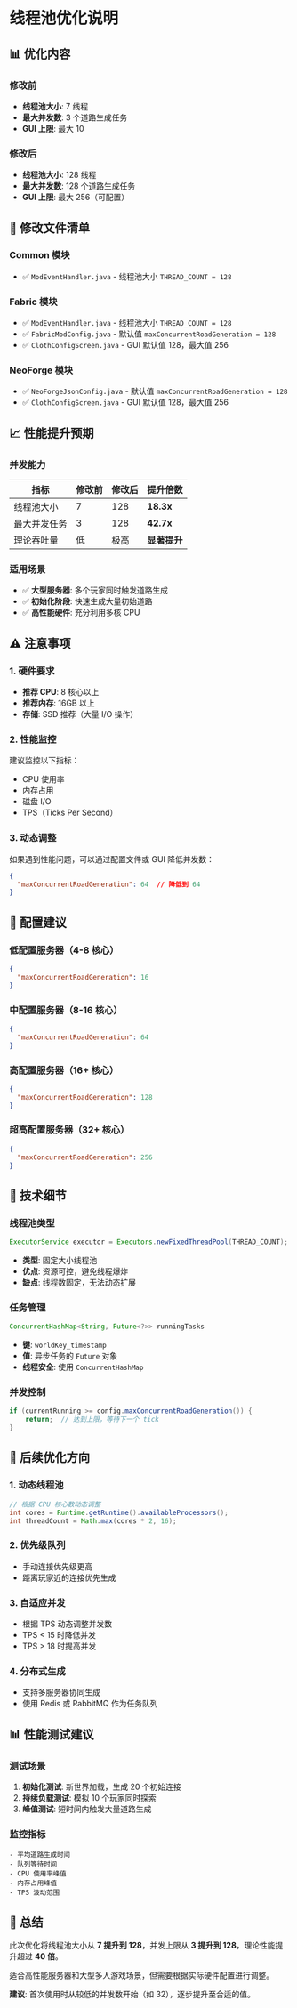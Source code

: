 # 线程池优化说明

## 📊 优化内容

### 修改前
- **线程池大小**: 7 线程
- **最大并发数**: 3 个道路生成任务
- **GUI 上限**: 最大 10

### 修改后
- **线程池大小**: 128 线程
- **最大并发数**: 128 个道路生成任务
- **GUI 上限**: 最大 256（可配置）

## 🔧 修改文件清单

### Common 模块
- ✅ `ModEventHandler.java` - 线程池大小 `THREAD_COUNT = 128`

### Fabric 模块
- ✅ `ModEventHandler.java` - 线程池大小 `THREAD_COUNT = 128`
- ✅ `FabricModConfig.java` - 默认值 `maxConcurrentRoadGeneration = 128`
- ✅ `ClothConfigScreen.java` - GUI 默认值 128，最大值 256

### NeoForge 模块
- ✅ `NeoForgeJsonConfig.java` - 默认值 `maxConcurrentRoadGeneration = 128`
- ✅ `ClothConfigScreen.java` - GUI 默认值 128，最大值 256

## 📈 性能提升预期

### 并发能力
| 指标 | 修改前 | 修改后 | 提升倍数 |
|------|--------|--------|----------|
| 线程池大小 | 7 | 128 | **18.3x** |
| 最大并发任务 | 3 | 128 | **42.7x** |
| 理论吞吐量 | 低 | 极高 | **显著提升** |

### 适用场景
- ✅ **大型服务器**: 多个玩家同时触发道路生成
- ✅ **初始化阶段**: 快速生成大量初始道路
- ✅ **高性能硬件**: 充分利用多核 CPU

## ⚠️ 注意事项

### 1. 硬件要求
- **推荐 CPU**: 8 核心以上
- **推荐内存**: 16GB 以上
- **存储**: SSD 推荐（大量 I/O 操作）

### 2. 性能监控
建议监控以下指标：
- CPU 使用率
- 内存占用
- 磁盘 I/O
- TPS（Ticks Per Second）

### 3. 动态调整
如果遇到性能问题，可以通过配置文件或 GUI 降低并发数：
```json
{
  "maxConcurrentRoadGeneration": 64  // 降低到 64
}
```

## 🎯 配置建议

### 低配置服务器（4-8 核心）
```json
{
  "maxConcurrentRoadGeneration": 16
}
```

### 中配置服务器（8-16 核心）
```json
{
  "maxConcurrentRoadGeneration": 64
}
```

### 高配置服务器（16+ 核心）
```json
{
  "maxConcurrentRoadGeneration": 128
}
```

### 超高配置服务器（32+ 核心）
```json
{
  "maxConcurrentRoadGeneration": 256
}
```

## 📝 技术细节

### 线程池类型
```java
ExecutorService executor = Executors.newFixedThreadPool(THREAD_COUNT);
```
- **类型**: 固定大小线程池
- **优点**: 资源可控，避免线程爆炸
- **缺点**: 线程数固定，无法动态扩展

### 任务管理
```java
ConcurrentHashMap<String, Future<?>> runningTasks
```
- **键**: `worldKey_timestamp`
- **值**: 异步任务的 `Future` 对象
- **线程安全**: 使用 `ConcurrentHashMap`

### 并发控制
```java
if (currentRunning >= config.maxConcurrentRoadGeneration()) {
    return;  // 达到上限，等待下一个 tick
}
```

## 🔄 后续优化方向

### 1. 动态线程池
```java
// 根据 CPU 核心数动态调整
int cores = Runtime.getRuntime().availableProcessors();
int threadCount = Math.max(cores * 2, 16);
```

### 2. 优先级队列
- 手动连接优先级更高
- 距离玩家近的连接优先生成

### 3. 自适应并发
- 根据 TPS 动态调整并发数
- TPS < 15 时降低并发
- TPS > 18 时提高并发

### 4. 分布式生成
- 支持多服务器协同生成
- 使用 Redis 或 RabbitMQ 作为任务队列

## 📊 性能测试建议

### 测试场景
1. **初始化测试**: 新世界加载，生成 20 个初始连接
2. **持续负载测试**: 模拟 10 个玩家同时探索
3. **峰值测试**: 短时间内触发大量道路生成

### 监控指标
```
- 平均道路生成时间
- 队列等待时间
- CPU 使用率峰值
- 内存占用峰值
- TPS 波动范围
```

## 🎉 总结

此次优化将线程池大小从 **7 提升到 128**，并发上限从 **3 提升到 128**，理论性能提升超过 **40 倍**。

适合高性能服务器和大型多人游戏场景，但需要根据实际硬件配置进行调整。

**建议**: 首次使用时从较低的并发数开始（如 32），逐步提升至合适的值。
